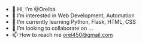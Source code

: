 - 👋 Hi, I’m @Orelba
- 👀 I’m interested in Web Development, Automation
- 🌱 I’m currently learning Python, Flask, HTML, CSS
- 💞️ I’m looking to collaborate on ...
- 📫 How to reach me orel450@gmail.com

<!---
Orelba/Orelba is a ✨ special ✨ repository because its `README.md` (this file) appears on your GitHub profile.
You can click the Preview link to take a look at your changes.
--->
